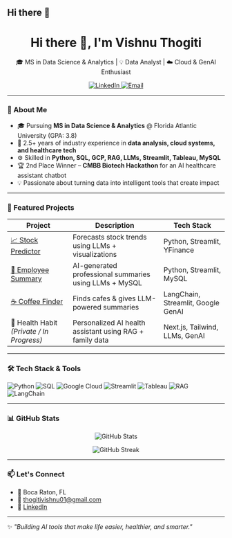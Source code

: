 ## Hi there 👋
<h1 align="center">Hi there 👋, I'm Vishnu Thogiti</h1>
<p align="center">
  🎓 MS in Data Science & Analytics | 💡 Data Analyst | ☁️ Cloud & GenAI Enthusiast  
</p>
<p align="center">
  <a href="https://www.linkedin.com/in/vishnu-thogiti-52421926b/" target="_blank">
    <img src="https://img.shields.io/badge/LinkedIn-Vishnu%20Thogiti-blue?style=flat&logo=linkedin" alt="LinkedIn"/>
  </a>
  <a href="mailto:thogitivishnu01@gmail.com">
    <img src="https://img.shields.io/badge/Email-thogitivishnu01@gmail.com-red?style=flat&logo=gmail" alt="Email"/>
  </a>
</p>

---

### 🧠 About Me
- 🎓 Pursuing **MS in Data Science & Analytics** @ Florida Atlantic University (GPA: 3.8)
- 💼 2.5+ years of industry experience in **data analysis, cloud systems, and healthcare tech**
- ⚙️ Skilled in **Python, SQL, GCP, RAG, LLMs, Streamlit, Tableau, MySQL**
- 🏆 2nd Place Winner – **CMBB Biotech Hackathon** for an AI healthcare assistant chatbot
- 💡 Passionate about turning data into intelligent tools that create impact

---

### 🚀 Featured Projects
| Project | Description | Tech Stack |
|--------|-------------|------------|
| [📈 Stock Predictor](https://github.com/VishnuThogiti139/stock-Predictor) | Forecasts stock trends using LLMs + visualizations | Python, Streamlit, YFinance |
| [👥 Employee Summary](https://github.com/VishnuThogiti139/employee_summary) | AI-generated professional summaries using LLMs + MySQL | Python, Streamlit, MySQL |
| [☕ Coffee Finder](https://github.com/VishnuThogiti139/Coffee_Finder) | Finds cafes & gives LLM-powered summaries | LangChain, Streamlit, Google GenAI |
| 🧠 Health Habit *(Private / In Progress)* | Personalized AI health assistant using RAG + family data | Next.js, Tailwind, LLMs, GenAI |

---

### 🛠️ Tech Stack & Tools
![Python](https://img.shields.io/badge/Python-3776AB?style=for-the-badge&logo=python&logoColor=white)
![SQL](https://img.shields.io/badge/SQL-005C84?style=for-the-badge&logo=postgresql&logoColor=white)
![Google Cloud](https://img.shields.io/badge/GCP-4285F4?style=for-the-badge&logo=googlecloud&logoColor=white)
![Streamlit](https://img.shields.io/badge/Streamlit-FF4B4B?style=for-the-badge&logo=streamlit&logoColor=white)
![Tableau](https://img.shields.io/badge/Tableau-E97627?style=for-the-badge&logo=tableau&logoColor=white)
![RAG](https://img.shields.io/badge/RAG-Model-informational?style=for-the-badge&logo=OpenAI&logoColor=white)
![LangChain](https://img.shields.io/badge/LangChain-GenAI-green?style=for-the-badge)

---

### 📊 GitHub Stats
<p align="center">
  <img src="https://github-readme-stats.vercel.app/api?username=VishnuThogiti139&show_icons=true&theme=tokyonight" alt="GitHub Stats" />
</p>
<p align="center">
  <img src="https://github-readme-streak-stats.herokuapp.com?user=VishnuThogiti139&theme=tokyonight" alt="GitHub Streak" />
</p>

---

### 📫 Let's Connect
- 📍 Boca Raton, FL
- 📨 thogitivishnu01@gmail.com
- 💼 [LinkedIn](https://www.linkedin.com/in/vishnu-thogiti-52421926b/)

---

✨ *"Building AI tools that make life easier, healthier, and smarter."*

<!--
**VishnuThogiti139/VishnuThogiti139** is a ✨ _special_ ✨ repository because its `README.md` (this file) appears on your GitHub profile.

Here are some ideas to get you started:

- 🔭 I’m currently working on ...
- 🌱 I’m currently learning ...
- 👯 I’m looking to collaborate on ...
- 🤔 I’m looking for help with ...
- 💬 Ask me about ...
- 📫 How to reach me: ...
- 😄 Pronouns: ...
- ⚡ Fun fact: ...
-->
